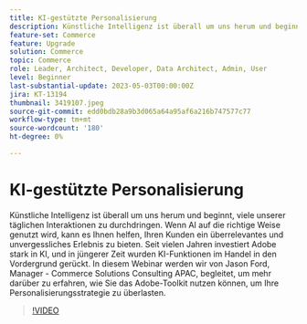 ```yaml
---
title: KI-gestützte Personalisierung
description: Künstliche Intelligenz ist überall um uns herum und beginnt, viele unserer täglichen Interaktionen zu durchdringen. Wenn AI auf die richtige Weise genutzt wird, kann es Ihnen helfen, Ihren Kunden ein überrelevantes und unvergessliches Erlebnis zu bieten. Seit vielen Jahren investiert Adobe stark in KI, und in jüngerer Zeit wurden KI-Funktionen im Handel in den Vordergrund gerückt. In diesem Webinar werden wir von Jason Ford, Manager - Commerce Solutions Consulting APAC, begleitet, um mehr darüber zu erfahren, wie Sie das Adobe-Toolkit nutzen können, um Ihre Personalisierungsstrategie zu überlasten.
feature-set: Commerce
feature: Upgrade
solution: Commerce
topic: Commerce
role: Leader, Architect, Developer, Data Architect, Admin, User
level: Beginner
last-substantial-update: 2023-05-03T00:00:00Z
jira: KT-13194
thumbnail: 3419107.jpeg
source-git-commit: edd0bdb28a9b3d065a64a95af6a216b747577c77
workflow-type: tm+mt
source-wordcount: '180'
ht-degree: 0%

---
```



# KI-gestützte Personalisierung

Künstliche Intelligenz ist überall um uns herum und beginnt, viele unserer täglichen Interaktionen zu durchdringen. Wenn AI auf die richtige Weise genutzt wird, kann es Ihnen helfen, Ihren Kunden ein überrelevantes und unvergessliches Erlebnis zu bieten. Seit vielen Jahren investiert Adobe stark in KI, und in jüngerer Zeit wurden KI-Funktionen im Handel in den Vordergrund gerückt. In diesem Webinar werden wir von Jason Ford, Manager - Commerce Solutions Consulting APAC, begleitet, um mehr darüber zu erfahren, wie Sie das Adobe-Toolkit nutzen können, um Ihre Personalisierungsstrategie zu überlasten.

>[!VIDEO](https://video.tv.adobe.com/v/3419107/?learn=on)
